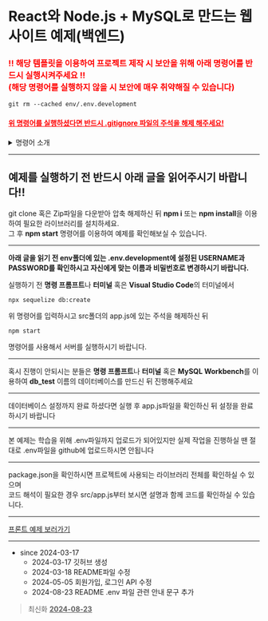 React와 Node.js + MySQL로 만드는 웹사이트 예제(백엔드)
=
### <span style='color:red'>**!! 해당 템플릿을 이용하여 프로젝트 제작 시 보안을 위해 아래 명령어를 반드시 실행시켜주세요 !! <br/>(해당 명령어를 실행하지 않을 시 보안에 매우 취약해질 수 있습니다)**</span>
```
git rm --cached env/.env.development 
```
#### <span style='color:red'><u>**위 명령어를 실행하셨다면 반드시 .gitignore 파일의 주석을 해제 해주세요!**</u></span>
<details>
    <summary>명령어 소개</summary>
    * 해당 프로젝트는 학습을 위해 제작된 프로젝트이므로 보안에 유의하여야 하는 .env 파일을 포함하고 있습니다. <br/>
    * 만약 해당 프로젝트를 위 명령어 없이 진행 후 GitHub에 업로드하는 등 공개된 장소에 공개할 경우 DB에 관련된
    모든 내용이 공개되어 보안에 매우 취약해질 수 있습니다. <br/>
    * 이는 해당 프로젝트에서 GitHub에 업로드 시 .env(.env.development) 파일을 이미 포함하여 업로드하기 때문에
    발생한 것이므로 위 명령어를 통해 업로드된 .env.developement 파일을 캐시에서 삭제하여 문제를 해결한 뒤 진행하여야 합니다.
</details>

***

예제를 실행하기 전 반드시 아래 글을 읽어주시기 바랍니다!!
-   

git clone 혹은 Zip파일을 다운받아 압축 해제하신 뒤 **npm i** 또는 **npm install**을 이용하여 필요한 라이브러리를 설치하세요.   
그 후 **npm start** 명령어를 이용하여 예제를 확인해보실 수 있습니다.

***

**아래 글을 읽기 전 env폴더에 있는 .env.development에 설정된 USERNAME과 PASSWORD를 확인하시고 자신에게 맞는 이름과 비밀번호로 변경하시기 바랍니다.**   

실행하기 전 **명령 프롬프트**나 **터미널** 혹은 **Visual Studio Code**의 터미널에서
```
npx sequelize db:create
```
위 명령어를 입력하시고 src폴더의 app.js에 있는 주석을 해제하신 뒤
```
npm start
```
명령어를 사용해서 서버를 실행하시기 바랍니다.

***

혹시 진행이 안되시는 분들은 **명령 프롬프트**나 **터미널** 혹은 **MySQL Workbench**를 이용하여 **db_test** 이름의 데이터베이스를 만드신 뒤 진행해주세요

***

데이터베이스 설정까지 완료 하셨다면 실행 후 app.js파일을 확인하신 뒤 설정을 완료하시기 바랍니다

***

본 예제는 학습을 위해 .env파일까지 업로드가 되어있지만 실제 작업을 진행하실 땐 절대로 .env파일을 github에 업로드하시면 안됩니다

***

package.json을 확인하시면 프로젝트에 사용되는 라이브러리 전체를 확인하실 수 있으며   
코드 해석이 필요한 경우 src/app.js부터 보시면 설명과 함께 코드를 확인하실 수 있습니다.

***

[프론트 예제 보러가기](https://github.com/HeoGwan/website_front)

***

* since 2024-03-17
    * 2024-03-17 깃허브 생성
    * 2024-03-18 README파일 수정
    * 2024-05-05 회원가입, 로그인 API 수정
    * 2024-08-23 README .env 파일 관련 안내 문구 추가
> 최신화 **<u>2024-08-23</u>**
